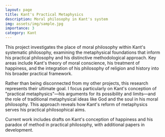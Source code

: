 ```yaml
---
layout: page
title: Kant's Practical Metaphysics
description: Moral philosophy in Kant's system
img: assets/img/sample.jpg
importance: 3
category: Kant
---
```


This project investigates the place of moral philosophy within Kant&#39;s systematic philosophy,
examining the metaphysical foundations that inform his practical philosophy and his distinctive
methodological approach. Key areas include Kant&#39;s theory of moral conscience, his treatment of
happiness, and the integration of his philosophy of religion and history into his broader practical
framework.

Rather than being disconnected from my other projects, this research represents their ultimate
goal. I focus particularly on Kant&#39;s conception of &quot;practical metaphysics&quot;—his arguments for its
possibility and limits—and the role of traditional metaphysical ideas like God and the soul in his
moral philosophy. This approach reveals how Kant&#39;s reform of metaphysics serves his practical
philosophical aims.

Current work includes drafts on Kant&#39;s conception of happiness and his paradox of method in
practical philosophy, with additional papers in development.